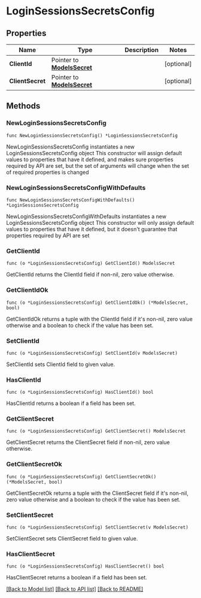 # LoginSessionsSecretsConfig

## Properties

Name | Type | Description | Notes
------------ | ------------- | ------------- | -------------
**ClientId** | Pointer to [**ModelsSecret**](ModelsSecret.md) |  | [optional] 
**ClientSecret** | Pointer to [**ModelsSecret**](ModelsSecret.md) |  | [optional] 

## Methods

### NewLoginSessionsSecretsConfig

`func NewLoginSessionsSecretsConfig() *LoginSessionsSecretsConfig`

NewLoginSessionsSecretsConfig instantiates a new LoginSessionsSecretsConfig object
This constructor will assign default values to properties that have it defined,
and makes sure properties required by API are set, but the set of arguments
will change when the set of required properties is changed

### NewLoginSessionsSecretsConfigWithDefaults

`func NewLoginSessionsSecretsConfigWithDefaults() *LoginSessionsSecretsConfig`

NewLoginSessionsSecretsConfigWithDefaults instantiates a new LoginSessionsSecretsConfig object
This constructor will only assign default values to properties that have it defined,
but it doesn't guarantee that properties required by API are set

### GetClientId

`func (o *LoginSessionsSecretsConfig) GetClientId() ModelsSecret`

GetClientId returns the ClientId field if non-nil, zero value otherwise.

### GetClientIdOk

`func (o *LoginSessionsSecretsConfig) GetClientIdOk() (*ModelsSecret, bool)`

GetClientIdOk returns a tuple with the ClientId field if it's non-nil, zero value otherwise
and a boolean to check if the value has been set.

### SetClientId

`func (o *LoginSessionsSecretsConfig) SetClientId(v ModelsSecret)`

SetClientId sets ClientId field to given value.

### HasClientId

`func (o *LoginSessionsSecretsConfig) HasClientId() bool`

HasClientId returns a boolean if a field has been set.

### GetClientSecret

`func (o *LoginSessionsSecretsConfig) GetClientSecret() ModelsSecret`

GetClientSecret returns the ClientSecret field if non-nil, zero value otherwise.

### GetClientSecretOk

`func (o *LoginSessionsSecretsConfig) GetClientSecretOk() (*ModelsSecret, bool)`

GetClientSecretOk returns a tuple with the ClientSecret field if it's non-nil, zero value otherwise
and a boolean to check if the value has been set.

### SetClientSecret

`func (o *LoginSessionsSecretsConfig) SetClientSecret(v ModelsSecret)`

SetClientSecret sets ClientSecret field to given value.

### HasClientSecret

`func (o *LoginSessionsSecretsConfig) HasClientSecret() bool`

HasClientSecret returns a boolean if a field has been set.


[[Back to Model list]](../README.md#documentation-for-models) [[Back to API list]](../README.md#documentation-for-api-endpoints) [[Back to README]](../README.md)


